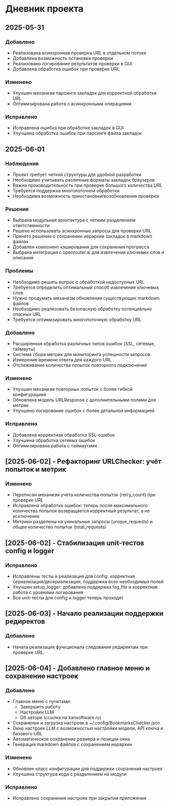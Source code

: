 # Дневник проекта

## 2025-05-31

### Добавлено
- Реализована асинхронная проверка URL в отдельном потоке
- Добавлена возможность остановки проверки
- Реализовано логирование результатов проверки в GUI
- Добавлена обработка ошибок при проверке URL

### Изменено
- Улучшен механизм парсинга закладок для корректной обработки URL
- Оптимизирована работа с асинхронными операциями

### Исправлено
- Исправлена ошибка при обработке закладок в GUI
- Улучшена обработка ошибок при парсинге файла закладок

## 2025-06-01

### Наблюдения
- Проект требует четкой структуры для удобной разработки
- Необходимо учитывать различные форматы закладок браузеров
- Важна производительность при проверке большого количества URL
- Требуется поддержка многопоточной обработки
- Необходима возможность приостановки/возобновления проверки

### Решения
- Выбрана модульная архитектура с четким разделением ответственности
- Решено использовать асинхронные запросы для проверки URL
- Принято решение о сохранении иерархии закладок в markdown файлах
- Добавлен компонент кэширования для сохранения прогресса
- Выбрана интеграция с openrouter.ai для извлечения ключевых слов и описания

### Проблемы
- Необходимо решить вопрос с обработкой недоступных URL
- Требуется определить оптимальный способ извлечения ключевых слов
- Нужно продумать механизм обновления существующих markdown файлов
- Необходимо реализовать безопасную обработку потенциально опасных URL
- Требуется оптимизировать многопоточную обработку URL

### Добавлено
- Расширенная обработка различных типов ошибок (SSL, сетевые, таймауты)
- Система сбора метрик для мониторинга успешности запросов
- Измерение времени ответа для каждого URL
- Отслеживание количества попыток повторного подключения

### Изменено
- Улучшен механизм повторных попыток с более гибкой конфигурацией
- Обновлена модель URLResponse с дополнительными полями для метрик
- Улучшено логирование ошибок с более детальной информацией

### Исправлено
- Добавлена корректная обработка SSL-ошибок
- Улучшена обработка сетевых ошибок
- Оптимизирована работа с таймаутами

## [2025-06-02] - Рефакторинг URLChecker: учёт попыток и метрик
### Изменено
- Переписан механизм учёта количества попыток (retry_count) при проверке URL
- Исправлена обработка ошибок: теперь после максимального количества попыток возвращается корректный результат, а не исключение
- Метрики разделены на уникальные запросы (unique_requests) и общее количество попыток (total_requests)

## [2025-06-02] - Стабилизация unit-тестов config и logger
### Исправлено
- Исправлены тесты и реализация для config: корректная сериализация/десериализация, поддержка всех необходимых полей
- Улучшен setup_logger: добавлена поддержка log_file и корректная работа с уровнями логирования
- Все unit-тесты для config и logger теперь проходят

## [2025-06-03] - Начало реализации поддержки редиректов
### Добавлено
- Начата реализация функционала следования редиректам при проверке URL.

## [2025-06-04] - Добавлено главное меню и сохранение настроек

### Добавлено
- Главное меню с пунктами:
  - Завершить работу
  - Настройки LLM
  - Об авторе (ссылка на kansoftware.ru)
- Сохранение и загрузка настроек в ~/.config/BookmarksChecker.json
- Окно настроек LLM с возможностью настройки модели, API ключа и базового URL
- Автоматическое сохранение размера и позиции окна
- Генерация markdown файлов с сохранением иерархии

### Изменено
- Обновлен класс конфигурации для поддержки сохранения настроек
- Улучшена структура кода с разделением на модули

### Исправлено
- Исправлено сохранение настроек при закрытии приложения 